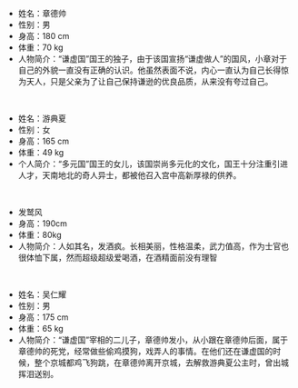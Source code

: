 - 姓名：章德帅
- 性别：男
- 身高：180 cm
- 体重：70 kg
- 人物简介：“谦虚国”国王的独子，由于该国宣扬“谦虚做人”的国风，小章对于自己的外貌一直没有正确的认识。他虽然表面不说，内心一直认为自己长得惊为天人，只是父亲为了让自己保持谦逊的优良品质，从来没有夸过自己。

<br/>

- 姓名：游典夏
- 性别：女
- 身高：165 cm
- 体重：49 kg
- 个人简介：“多元国”国王的女儿，该国崇尚多元化的文化，国王十分注重引进人才，天南地北的奇人异士，都被他召入宫中高新厚禄的供养。

<br/>

- 发鹫风
- 身高：190cm
- 体重：80kg
- 人物简介：人如其名，发酒疯。长相美丽，性格温柔，武力值高，作为士官也很体恤下属，然而超级超级爱喝酒，在酒精面前没有理智

<br/>

- 姓名：吴仁耀
- 性别：男
- 身高：175 cm
- 体重：65 kg
- 人物简介：“谦虚国”宰相的二儿子，章德帅发小，从小跟在章德帅后面，属于章德帅的死党，经常做些偷鸡摸狗，戏弄人的事情。在他们还在谦虚国的时候，整个京城都鸡飞狗跳，在章德帅离开京城，去解救游典夏公主时，曾出城挥泪送别。
